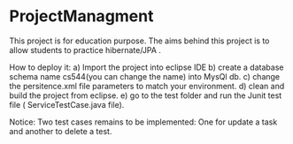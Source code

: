 # ProjectManagment
This project is for education purpose. The aims behind this project is to allow students to practice hibernate/JPA .

How to deploy it:
a) Import the project into eclipse IDE
b) create a database schema name cs544(you can change the name) into MysQl db.
c) change the persitence.xml file parameters to match your environment.
d) clean and build the project from eclipse.
e) go to the test folder and run the Junit test file ( ServiceTestCase.java file). 

Notice: Two test cases remains to be implemented: One for update a task and another to delete a test.
